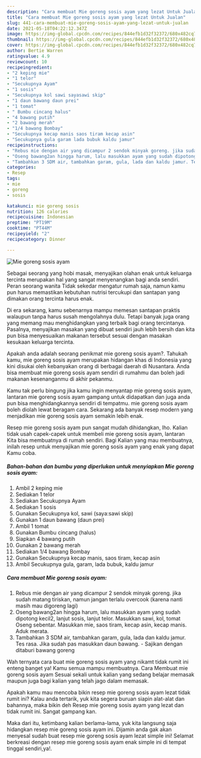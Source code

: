 ```yaml
---
description: "Cara membuat Mie goreng sosis ayam yang lezat Untuk Jualan"
title: "Cara membuat Mie goreng sosis ayam yang lezat Untuk Jualan"
slug: 441-cara-membuat-mie-goreng-sosis-ayam-yang-lezat-untuk-jualan
date: 2021-05-18T04:22:12.347Z
image: https://img-global.cpcdn.com/recipes/844efb1d32f32372/680x482cq70/mie-goreng-sosis-ayam-foto-resep-utama.jpg
thumbnail: https://img-global.cpcdn.com/recipes/844efb1d32f32372/680x482cq70/mie-goreng-sosis-ayam-foto-resep-utama.jpg
cover: https://img-global.cpcdn.com/recipes/844efb1d32f32372/680x482cq70/mie-goreng-sosis-ayam-foto-resep-utama.jpg
author: Bertie Warren
ratingvalue: 4.9
reviewcount: 10
recipeingredient:
- "2 keping mie"
- "1 telor"
- "Secukupnya Ayam"
- "1 sosis"
- "Secukupnya kol sawi sayasawi skip"
- "1 daun bawang daun prei"
- "1 tomat"
- " Bumbu cincang halus"
- "4 bawang putih"
- "2 bawang merah"
- "1/4 bawang Bombay"
- "Secukupnya kecap manis saos tiram kecap asin"
- "Secukupnya gula garam lada bubuk kaldu jamur"
recipeinstructions:
- "Rebus mie dengan air yang dicampur 2 sendok minyak goreng. jika sudah matang tiriskan, namun jangan terlalu overcook (karena nanti masih mau digoreng lagi)"
- "Oseng bawang2an hingga harum, lalu masukkan ayam yang sudah dipotong kecil2, lanjut sosis, lanjut telor. Masukkan sawi, kol, tomat Oseng sebentar. Masukkan mie, saos tiram, kecap asin, kecap manis. Aduk merata."
- "Tambahkan 3 SDM air, tambahkan garam, gula, lada dan kaldu jamur. Tes rasa. Jika sudah pas masukkan daun bawang. Sajikan dengan ditaburi bawang goreng"
categories:
- Resep
tags:
- mie
- goreng
- sosis

katakunci: mie goreng sosis 
nutrition: 126 calories
recipecuisine: Indonesian
preptime: "PT19M"
cooktime: "PT44M"
recipeyield: "2"
recipecategory: Dinner

---
```



![Mie goreng sosis ayam](https://img-global.cpcdn.com/recipes/844efb1d32f32372/680x482cq70/mie-goreng-sosis-ayam-foto-resep-utama.jpg)

Sebagai seorang yang hobi masak, menyajikan olahan enak untuk keluarga tercinta merupakan hal yang sangat menyenangkan bagi anda sendiri. Peran seorang  wanita Tidak sekedar mengatur rumah saja, namun kamu pun harus memastikan kebutuhan nutrisi tercukupi dan santapan yang dimakan orang tercinta harus enak.

Di era  sekarang, kamu sebenarnya mampu memesan santapan praktis walaupun tanpa harus susah mengolahnya dulu. Tetapi banyak juga orang yang memang mau menghidangkan yang terbaik bagi orang tercintanya. Pasalnya, menyajikan masakan yang dibuat sendiri jauh lebih bersih dan kita pun bisa menyesuaikan makanan tersebut sesuai dengan masakan kesukaan keluarga tercinta. 



Apakah anda adalah seorang penikmat mie goreng sosis ayam?. Tahukah kamu, mie goreng sosis ayam merupakan hidangan khas di Indonesia yang kini disukai oleh kebanyakan orang di berbagai daerah di Nusantara. Anda bisa membuat mie goreng sosis ayam sendiri di rumahmu dan boleh jadi makanan kesenanganmu di akhir pekanmu.

Kamu tak perlu bingung jika kamu ingin menyantap mie goreng sosis ayam, lantaran mie goreng sosis ayam gampang untuk didapatkan dan juga anda pun bisa menghidangkannya sendiri di tempatmu. mie goreng sosis ayam boleh diolah lewat beragam cara. Sekarang ada banyak resep modern yang menjadikan mie goreng sosis ayam semakin lebih enak.

Resep mie goreng sosis ayam pun sangat mudah dihidangkan, lho. Kalian tidak usah capek-capek untuk membeli mie goreng sosis ayam, lantaran Kita bisa membuatnya di rumah sendiri. Bagi Kalian yang mau membuatnya, inilah resep untuk menyajikan mie goreng sosis ayam yang enak yang dapat Kamu coba.

<!--inarticleads1-->

##### Bahan-bahan dan bumbu yang diperlukan untuk menyiapkan Mie goreng sosis ayam:

1. Ambil 2 keping mie
1. Sediakan 1 telor
1. Sediakan Secukupnya Ayam
1. Sediakan 1 sosis
1. Gunakan Secukupnya kol, sawi (saya:sawi skip)
1. Gunakan 1 daun bawang (daun prei)
1. Ambil 1 tomat
1. Gunakan  Bumbu cincang (halus)
1. Siapkan 4 bawang putih
1. Gunakan 2 bawang merah
1. Sediakan 1/4 bawang Bombay
1. Gunakan Secukupnya kecap manis, saos tiram, kecap asin
1. Ambil Secukupnya gula, garam, lada bubuk, kaldu jamur




<!--inarticleads2-->

##### Cara membuat Mie goreng sosis ayam:

1. Rebus mie dengan air yang dicampur 2 sendok minyak goreng. jika sudah matang tiriskan, namun jangan terlalu overcook (karena nanti masih mau digoreng lagi)
1. Oseng bawang2an hingga harum, lalu masukkan ayam yang sudah dipotong kecil2, lanjut sosis, lanjut telor. Masukkan sawi, kol, tomat Oseng sebentar. Masukkan mie, saos tiram, kecap asin, kecap manis. Aduk merata.
1. Tambahkan 3 SDM air, tambahkan garam, gula, lada dan kaldu jamur. Tes rasa. Jika sudah pas masukkan daun bawang. - Sajikan dengan ditaburi bawang goreng




Wah ternyata cara buat mie goreng sosis ayam yang nikamt tidak rumit ini enteng banget ya! Kamu semua mampu membuatnya. Cara Membuat mie goreng sosis ayam Sesuai sekali untuk kalian yang sedang belajar memasak maupun juga bagi kalian yang telah jago dalam memasak.

Apakah kamu mau mencoba bikin resep mie goreng sosis ayam lezat tidak rumit ini? Kalau anda tertarik, yuk kita segera buruan siapin alat-alat dan bahannya, maka bikin deh Resep mie goreng sosis ayam yang lezat dan tidak rumit ini. Sangat gampang kan. 

Maka dari itu, ketimbang kalian berlama-lama, yuk kita langsung saja hidangkan resep mie goreng sosis ayam ini. Dijamin anda gak akan menyesal sudah buat resep mie goreng sosis ayam lezat simple ini! Selamat berkreasi dengan resep mie goreng sosis ayam enak simple ini di tempat tinggal sendiri,ya!.

